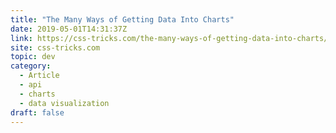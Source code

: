```yaml
---
title: "The Many Ways of Getting Data Into Charts"
date: 2019-05-01T14:31:37Z
link: https://css-tricks.com/the-many-ways-of-getting-data-into-charts/
site: css-tricks.com
topic: dev
category:
  - Article
  - api
  - charts
  - data visualization
draft: false
---
```

